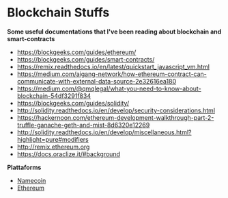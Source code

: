 # Blockchain Stuffs

**Some useful documentations that I've been reading about blockchain and smart-contracts**
- https://blockgeeks.com/guides/ethereum/
- https://blockgeeks.com/guides/smart-contracts/
- https://remix.readthedocs.io/en/latest/quickstart_javascript_vm.html
- https://medium.com/aigang-network/how-ethereum-contract-can-communicate-with-external-data-source-2e32616ea180
- https://medium.com/@qmqlegal/what-you-need-to-know-about-blockchain-54df3291f834
- https://blockgeeks.com/guides/solidity/
- http://solidity.readthedocs.io/en/develop/security-considerations.html
- https://hackernoon.com/ethereum-development-walkthrough-part-2-truffle-ganache-geth-and-mist-8d6320e12269
- http://solidity.readthedocs.io/en/develop/miscellaneous.html?highlight=pure#modifiers
- http://remix.ethereum.org
- https://docs.oraclize.it/#background

**Plattaforms**
- [Namecoin](https://namecoin.org/)
- [Ethereum](https://www.ethereum.org/)
